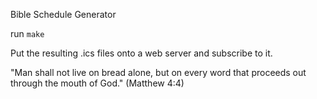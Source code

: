 Bible Schedule Generator

run `make`

Put the resulting .ics files onto a web server and subscribe to it.

"Man shall not live on bread alone,
but on every word that proceeds out through the mouth of God."
(Matthew 4:4)
